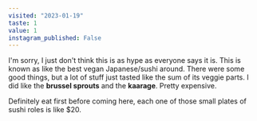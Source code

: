 ```yaml
---
visited: "2023-01-19"
taste: 1
value: 1
instagram_published: False
---
```


I'm sorry, I just don't think this is as hype as everyone says it is. This is known as like the best vegan Japanese/sushi around. There were some good things, but a lot of stuff just tasted like the sum of its veggie parts. I did like the **brussel sprouts** and the **kaarage**. Pretty expensive.

Definitely eat first before coming here, each one of those small plates of sushi roles is like $20.
